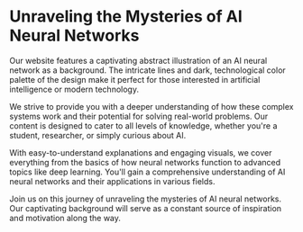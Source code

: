 <!--font:Poppins-->

# Unraveling the Mysteries of AI Neural Networks

Our website features a captivating abstract illustration of an AI neural network as a background. The intricate lines and dark, technological color palette of the design make it perfect for those interested in artificial intelligence or modern technology.

We strive to provide you with a deeper understanding of how these complex systems work and their potential for solving real-world problems. Our content is designed to cater to all levels of knowledge, whether you're a student, researcher, or simply curious about AI.

With easy-to-understand explanations and engaging visuals, we cover everything from the basics of how neural networks function to advanced topics like deep learning. You'll gain a comprehensive understanding of AI neural networks and their applications in various fields.

Join us on this journey of unraveling the mysteries of AI neural networks. Our captivating background will serve as a constant source of inspiration and motivation along the way.

<!--

Write me markdown content of website with wallpaper:

"A wallpaper featuring an abstract illustration of an AI neural network, with intricate lines and a dark and technological color palette."

The header of the page should not be copy of the text but rather a real content of the website which is using this wallpaper.


---


# Neural Network Wallpaper

Welcome to our website featuring a stunning wallpaper showcasing an abstract illustration of an AI neural network. The wallpaper features intricate lines and a dark, technological color palette that is sure to impress anyone who sees it.

Whether you're a fan of artificial intelligence or simply appreciate beautiful design, this wallpaper is the perfect addition to your desktop or mobile device. With its intricate details and striking colors, it's sure to make a statement wherever you use it.

So why wait? Download our neural network wallpaper today and take your digital experience to the next level!


---


Heading should not include word "wallpaper". The website should not be about the wallpaper itself, wallpaper is just a related background, rewrite whole content.


---


# Discover the Intricacies of AI Neural Networks

Our website offers a captivating background featuring an abstract illustration of an AI neural network. The intricate lines and dark, technological color palette of the design make it a perfect fit for anyone interested in artificial intelligence or modern technology.

Explore our website to discover the intricacies of AI neural networks and their role in shaping the future. Our content is designed to provide you with a deeper understanding of how these complex systems work and how they can be used to solve real-world problems.

Whether you're a student, researcher, or simply curious about AI, our website has something for everyone. With easy-to-understand explanations and engaging visuals, we aim to make learning about neural networks both fun and informative.

So why not dive in and explore the world of AI neural networks today? Our captivating background will be there to inspire and motivate you along the way.


---


Heading is too long, rewrite whole content.


---


# Exploring the Intricacies of AI Neural Networks

Our website offers a captivating abstract illustration of an AI neural network as a background. The intricate lines and dark, technological color palette of the design make it a perfect fit for anyone interested in artificial intelligence or modern technology.

We aim to provide you with a deeper understanding of how these complex systems work and how they can be used to solve real-world problems. Whether you're a student, researcher, or simply curious about AI, our content is designed to cater to all levels of knowledge.

Our website features easy-to-understand explanations and engaging visuals that make learning about neural networks both fun and informative. From the basics of how neural networks function to advanced topics such as deep learning, we cover it all.

Join us on this journey of exploration and discovery as we delve into the world of AI neural networks. Our captivating background will serve as a constant source of inspiration and motivation along the way.


---


Heading is too long, rewrite whole content.


---


# Unraveling the Mysteries of AI Neural Networks

Our website features a captivating abstract illustration of an AI neural network as a background. The intricate lines and dark, technological color palette of the design make it perfect for those interested in artificial intelligence or modern technology.

We strive to provide you with a deeper understanding of how these complex systems work and their potential for solving real-world problems. Our content is designed to cater to all levels of knowledge, whether you're a student, researcher, or simply curious about AI.

With easy-to-understand explanations and engaging visuals, we cover everything from the basics of how neural networks function to advanced topics like deep learning. You'll gain a comprehensive understanding of AI neural networks and their applications in various fields.

Join us on this journey of unraveling the mysteries of AI neural networks. Our captivating background will serve as a constant source of inspiration and motivation along the way.


---


Write me a Google font which is best fitting for the website.

Pick from the list:
- Great Vibes
- Futura
- Playfair Display
- Orbitron
- Dancing Script
- Inter
- Lato
- Raleway
- Lobster
- Exo 2
- Roboto
- Open Sans
- Barlow Condensed
- IBM Plex Sans
- Alegreya
- Poppins
- Montserrat


Write just the font name nothing else.


---


Poppins

-->
